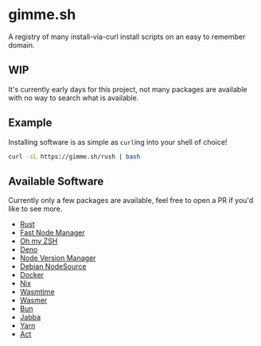 # gimme.sh

A registry of many install-via-curl install scripts on an easy to remember domain.

## WIP

It's currently early days for this project, not many packages are available with no way to search what is available.

## Example

Installing software is as simple as `curl`ing into your shell of choice!

```sh
curl -sL https://gimme.sh/rush | bash
```

## Available Software

Currently only a few packages are available, feel free to open a PR if you'd like to see more.

- [Rust](https://rust-lang.org/)
- [Fast Node Manager](https://github.com/Schniz/fnm/)
- [Oh my ZSH](https://raw.github.com/ohmyzsh/ohmyzsh/)
- [Deno](https://deno.land/)
- [Node Version Manager](https://nvm.sh/)
- [Debian NodeSource](https://deb.nodesource.com/)
- [Docker](https://docker.com)
- [Nix](https://nixos.org/nix/)
- [Wasmtime](https://wasmtime.dev/)
- [Wasmer](https://wasmer.io/)
- [Bun](https://bum.sh/)
- [Jabba](https://github.com/shyiko/jabba/)
- [Yarn](https://yarnpkg.com/)
- [Act](https://github.com/nektos/act)